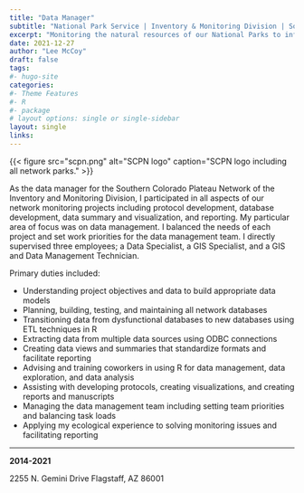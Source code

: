 ```yaml
---
title: "Data Manager"
subtitle: "National Park Service | Inventory & Monitoring Division | Southern Colorado Plateau Network"
excerpt: "Monitoring the natural resources of our National Parks to inform science-based management."
date: 2021-12-27
author: "Lee McCoy"
draft: false
tags:
#- hugo-site
categories:
#- Theme Features
#- R
#- package
# layout options: single or single-sidebar
layout: single
links:
---
```


{{< figure src="scpn.png" alt="SCPN logo" caption="SCPN logo including all network parks." >}}

As the data manager for the Southern Colorado Plateau Network of the Inventory and Monitoring Division, I participated in all aspects of our network monitoring projects including protocol development, database development, data summary and visualization, and reporting. My particular area of focus was on data management. I balanced the needs of each project and set work priorities for the data management team.  I directly supervised three employees; a Data Specialist, a GIS Specialist, and a GIS and Data Management Technician.   
 
Primary duties included:

*	Understanding project objectives and data to build appropriate data models
*	Planning, building, testing, and maintaining all network databases
*	Transitioning data from dysfunctional databases to new databases using ETL techniques in R 
*	Extracting data from multiple data sources using ODBC connections
*	Creating data views and summaries that standardize formats and facilitate reporting 
*	Advising and training coworkers in using R for data management, data exploration, and data analysis
*	Assisting with developing protocols, creating visualizations, and creating reports and manuscripts
*	Managing the data management team including setting team priorities and balancing task loads
*	Applying my ecological experience to solving monitoring issues and facilitating reporting 

---
**2014-2021**

2255 N. Gemini Drive
Flagstaff, AZ 86001
